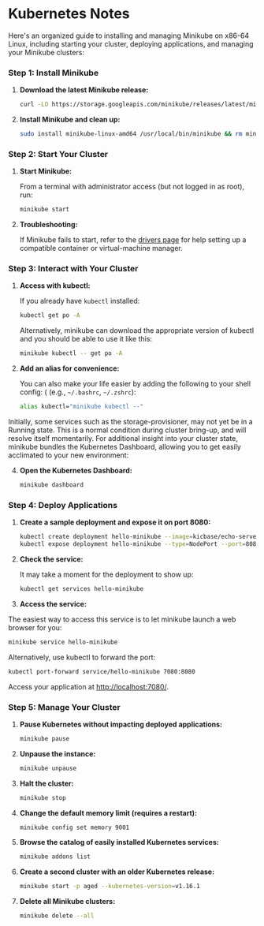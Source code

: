 # Kubernetes Notes

Here's an organized guide to installing and managing Minikube on x86-64 Linux, including starting your cluster, deploying applications, and managing your Minikube clusters:

### Step 1: Install Minikube

1. **Download the latest Minikube release:**

   ```sh
   curl -LO https://storage.googleapis.com/minikube/releases/latest/minikube-linux-amd64
   ```

2. **Install Minikube and clean up:**

   ```sh
   sudo install minikube-linux-amd64 /usr/local/bin/minikube && rm minikube-linux-amd64
   ```

### Step 2: Start Your Cluster

1. **Start Minikube:**

   From a terminal with administrator access (but not logged in as root), run:

   ```sh
   minikube start
   ```

2. **Troubleshooting:**

   If Minikube fails to start, refer to the [drivers page](https://minikube.sigs.k8s.io/docs/drivers/) for help setting up a compatible container or virtual-machine manager.

### Step 3: Interact with Your Cluster

1. **Access with kubectl:**

   If you already have `kubectl` installed:

   ```sh
   kubectl get po -A
   ```

   Alternatively, minikube can download the appropriate version of kubectl and you should be able to use it like this:

   ```sh
   minikube kubectl -- get po -A
   ```

2. **Add an alias for convenience:**

   You can also make your life easier by adding the following to your shell config: ( (e.g., `~/.bashrc`, `~/.zshrc`):

   ```sh
   alias kubectl="minikube kubectl --"
   ```

 Initially, some services such as the storage-provisioner, may not yet be in a Running state. This is a normal condition during cluster bring-up, and will resolve itself momentarily. For additional insight into your cluster state, minikube bundles the Kubernetes Dashboard, allowing you to get easily acclimated to your new environment:


4. **Open the Kubernetes Dashboard:**

   ```sh
   minikube dashboard
   ```

### Step 4: Deploy Applications

1. **Create a sample deployment and expose it on port 8080:**

   ```sh
   kubectl create deployment hello-minikube --image=kicbase/echo-server:1.0
   kubectl expose deployment hello-minikube --type=NodePort --port=8080
   ```

3. **Check the service:**

   It may take a moment for the deployment to show up:

   ```sh
   kubectl get services hello-minikube
   ```

4. **Access the service:**

 The easiest way to access this service is to let minikube launch a web browser for you:

   ```sh
   minikube service hello-minikube
   ```

  Alternatively, use kubectl to forward the port:

   ```sh
   kubectl port-forward service/hello-minikube 7080:8080
   ```

   Access your application at [http://localhost:7080/](http://localhost:7080/).

### Step 5: Manage Your Cluster

1. **Pause Kubernetes without impacting deployed applications:**

   ```sh
   minikube pause
   ```

2. **Unpause the instance:**

   ```sh
   minikube unpause
   ```

3. **Halt the cluster:**

   ```sh
   minikube stop
   ```

4. **Change the default memory limit (requires a restart):**

   ```sh
   minikube config set memory 9001
   ```

5. **Browse the catalog of easily installed Kubernetes services:**

   ```sh
   minikube addons list
   ```

6. **Create a second cluster with an older Kubernetes release:**

   ```sh
   minikube start -p aged --kubernetes-version=v1.16.1
   ```

7. **Delete all Minikube clusters:**

   ```sh
   minikube delete --all
   ```
